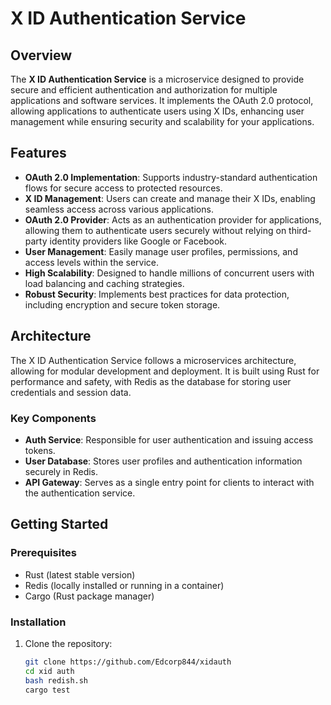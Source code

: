 # X ID Authentication Service

## Overview

The **X ID Authentication Service** is a microservice designed to provide secure and efficient authentication and authorization for multiple applications and software services. It implements the OAuth 2.0 protocol, allowing applications to authenticate users using X IDs, enhancing user management while ensuring security and scalability for your applications.

## Features

- **OAuth 2.0 Implementation**: Supports industry-standard authentication flows for secure access to protected resources.
- **X ID Management**: Users can create and manage their X IDs, enabling seamless access across various applications.
- **OAuth 2.0 Provider**: Acts as an authentication provider for applications, allowing them to authenticate users securely without relying on third-party identity providers like Google or Facebook.
- **User Management**: Easily manage user profiles, permissions, and access levels within the service.
- **High Scalability**: Designed to handle millions of concurrent users with load balancing and caching strategies.
- **Robust Security**: Implements best practices for data protection, including encryption and secure token storage.

## Architecture

The X ID Authentication Service follows a microservices architecture, allowing for modular development and deployment. It is built using Rust for performance and safety, with Redis as the database for storing user credentials and session data.

### Key Components

- **Auth Service**: Responsible for user authentication and issuing access tokens.
- **User Database**: Stores user profiles and authentication information securely in Redis.
- **API Gateway**: Serves as a single entry point for clients to interact with the authentication service.

## Getting Started

### Prerequisites

- Rust (latest stable version)
- Redis (locally installed or running in a container)
- Cargo (Rust package manager)

### Installation

1. Clone the repository:
   ```bash
   git clone https://github.com/Edcorp844/xidauth
   cd xid auth
   bash redish.sh
   cargo test
